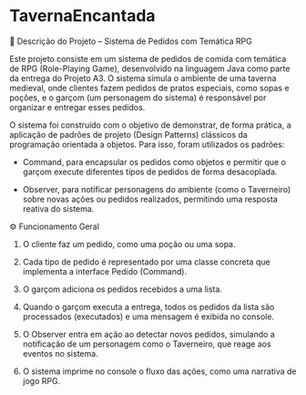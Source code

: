 # TavernaEncantada

📝 Descrição do Projeto – Sistema de Pedidos com Temática RPG

Este projeto consiste em um sistema de pedidos de comida com temática de RPG (Role-Playing Game), desenvolvido na linguagem Java como parte da entrega do Projeto A3. O sistema simula o ambiente de uma taverna medieval, onde clientes fazem pedidos de pratos especiais, como sopas e poções, e o garçom (um personagem do sistema) é responsável por organizar e entregar esses pedidos.

O sistema foi construído com o objetivo de demonstrar, de forma prática, a aplicação de padrões de projeto (Design Patterns) clássicos da programação orientada a objetos. Para isso, foram utilizados os padrões:

- Command, para encapsular os pedidos como objetos e permitir que o garçom execute diferentes tipos de pedidos de forma desacoplada.

- Observer, para notificar personagens do ambiente (como o Taverneiro) sobre novas ações ou pedidos realizados, permitindo uma resposta reativa do sistema.

⚙️ Funcionamento Geral

  1. O cliente faz um pedido, como uma poção ou uma sopa.

  2. Cada tipo de pedido é representado por uma classe concreta que implementa a interface Pedido (Command).

  3. O garçom adiciona os pedidos recebidos a uma lista.

  4. Quando o garçom executa a entrega, todos os pedidos da lista são processados (executados) e uma mensagem é exibida no console.

  5. O Observer entra em ação ao detectar novos pedidos, simulando a notificação de um personagem como o Taverneiro, que reage aos eventos no sistema.

  6. O sistema imprime no console o fluxo das ações, como uma narrativa de jogo RPG.
